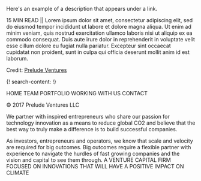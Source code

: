 Here's an example of a description that appears under a link.

15 MIN READ || Lorem ipsum dolor sit amet, consectetur adipiscing elit, sed do eiusmod tempor incididunt ut labore et dolore magna aliqua. Ut enim ad minim veniam, quis nostrud exercitation ullamco laboris nisi ut aliquip ex ea commodo consequat. Duis aute irure dolor in reprehenderit in voluptate velit esse cillum dolore eu fugiat nulla pariatur. Excepteur sint occaecat cupidatat non proident, sunt in culpa qui officia deserunt mollit anim id est laborum.

Credit: [Prelude Ventures](http://www.preludeventures.com/)

 {! search-content: !}


HOME
TEAM
PORTFOLIO
WORKING WITH US
CONTACT

© 2017 Prelude Ventures LLC

We partner with inspired entrepreneurs who share our passion for technology innovation as a means to reduce global CO2 and believe that the best way to truly make a difference is to build successful companies.
 
As investors, entrepreneurs and operators, we know that scale and velocity are required for big outcomes. Big outcomes require a flexible partner with experience to navigate the hurdles of fast growing companies and the vision and capital to see them through.
A VENTURE CAPITAL FIRM FOCUSED ON INNOVATIONS THAT WILL HAVE A POSITIVE IMPACT ON CLIMATE

